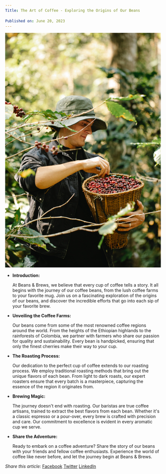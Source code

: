 ```yaml
---
Title: The Art of Coffee - Exploring the Origins of Our Beans

Published on: June 20, 2023
---
```



![Coffee Farm](../public/images/cfarm.jpg)

- **Introduction:**

    At Beans & Brews, we believe that every cup of coffee tells a story. It all begins with the journey of our coffee beans, from the lush coffee farms to your favorite mug. Join us on a fascinating exploration of the origins of our beans, and discover the incredible efforts that go into each sip of your favorite brew.

- **Unveiling the Coffee Farms:**

    Our beans come from some of the most renowned coffee regions around the world. From the heights of the Ethiopian highlands to the rainforests of Colombia, we partner with farmers who share our passion for quality and sustainability. Every bean is handpicked, ensuring that only the finest cherries make their way to your cup.

- **The Roasting Process:**

    Our dedication to the perfect cup of coffee extends to our roasting process. We employ traditional roasting methods that bring out the unique flavors of each bean. From light to dark roasts, our expert roasters ensure that every batch is a masterpiece, capturing the essence of the region it originates from.

- **Brewing Magic:**

    The journey doesn't end with roasting. Our baristas are true coffee artisans, trained to extract the best flavors from each bean. Whether it's a classic espresso or a pour-over, every brew is crafted with precision and care. Our commitment to excellence is evident in every aromatic cup we serve.

- **Share the Adventure:**

    Ready to embark on a coffee adventure? Share the story of our beans with your friends and fellow coffee enthusiasts. Experience the world of coffee like never before, and let the journey begin at Beans & Brews.

*Share this article:*
[Facebook](https://www.facebook.com/share?url=article-url)
[Twitter](https://twitter.com/share?url=article-url)
[LinkedIn](https://www.linkedin.com/shareArticle?url=article-url)



